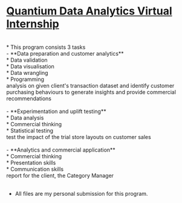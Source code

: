 # [Quantium Data Analytics Virtual Internship](https://www.theforage.com/virtual-internships/prototype/NkaC7knWtjSbi6aYv/Data%20Analytics%20Virtual%20Experience%20Program#lp)
<br>
* This program consists 3 tasks <br>
         - **Data preparation and customer analytics**<br>
               * Data validation<br>
               * Data visualisation<br>
               * Data wrangling<br>
               * Programming<br>
               analysis on given client's transaction dataset and identify customer purchasing behaviours to generate insights and provide commercial recommendations<br><br>
         - **Experimentation and uplift testing**<br>
               * Data analysis<br>
               * Commercial thinking<br>
               * Statistical testing<br>
               test the impact of the trial store layouts on customer sales<br><br>
         - **Analytics and commercial application**<br>
               * Commercial thinking<br>
               * Presentation skills<br>
               * Communication skills<br>
               report for the client, the Category Manager<br><br>
               
* All files are my personal submission for this program.
